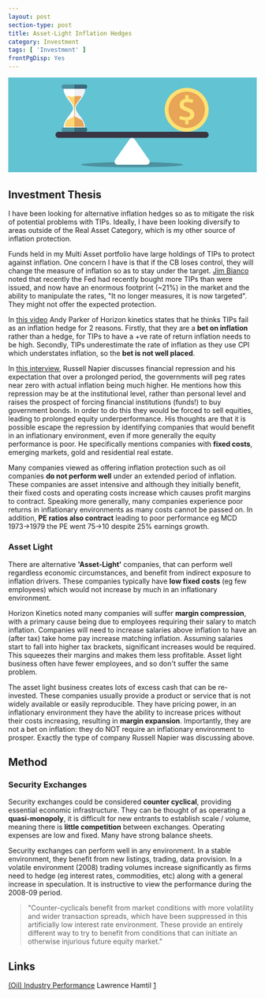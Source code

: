 ```yaml
---
layout: post
section-type: post
title: Asset-Light Inflation Hedges
category: Investment
tags: [ 'Investment' ]
frontPgDisp: Yes
---
```


<img style="border: 0;" src="/img/2021/20210306_Header.jpg" />


## Investment Thesis

I have been looking for alternative inflation hedges so as to mitigate the risk of potential problems with TIPs.  Ideally, I have 
been looking diversify to areas outside of the Real Asset Category, which is my other source of inflation protection.

Funds held in my Multi Asset portfolio have large holdings of TIPs to protect against inflation.  One concern I have is that if the 
CB loses control, they will change the measure of inflation so as to stay under the target.  [Jim Bianco](https://youtu.be/gZEh9Q3LzfY?t=840) 
noted that recently the Fed had recently bought more TIPs than were issued, and now have an enormous footprint (~21%) in the market and the 
ability to manipulate the rates, "It no longer measures, it is now targeted".  They might not offer the expected protection. 

In [this video](https://vimeo.com/535034640/5467084c46) Andy Parker of Horizon kinetics states that he thinks TIPs fail as an inflation hedge 
for 2 reasons. Firstly, that they are a **bet on inflation** rather than a hedge, for TIPs to have a +ve rate of return inflation needs to be high.
Secondly, TIPs underestimate the rate of inflation as they use CPI which understates inflation, so the **bet is not well placed**.

In [this interview](https://youtu.be/PmlORdi-8bU?t=2160), Russell Napier discusses financial repression and his expectation that over a prolonged 
period, the governments will peg rates near zero with actual inflation being much higher.  He mentions how this repression may be at the 
institutional level, rather than personal level and raises the prospect of forcing financial institutions (funds!) to buy government bonds.  In 
order to do this they would be forced to sell equities, leading to prolonged equity underperformance.  His thoughts are that it is possible 
escape the repression by identifying companies that would benefit in an inflationary environment, even if more generally the equity performance 
is poor.  He specifically mentions companies with **fixed costs**, emerging markets, gold and residential real estate.  

Many companies viewed as offering inflation protection such as oil companies **do not perform well** under an extended period of inflation. These 
companies are asset intensive and although they initially benefit, their fixed costs and operating costs increase which causes profit margins to 
contract.  Speaking more generally, many companies experience poor returns in inflationary environments as many costs cannot be passed on. In 
addition, **PE ratios also contract** leading to poor performance eg MCD 1973->1979 the PE went 75->10 despite 25% earnings growth.


### Asset Light
There are alternative **'Asset-Light'** companies, that can perform well regardless economic circumstances, and benefit from indirect exposure to inflation 
drivers.  These companies typically have **low fixed costs** (eg few employees) which would not increase by much in an inflationary environment.  

Horizon Kinetics noted many companies will suffer **margin compression**, with a primary cause being due to employees requiring their salary to match 
inflation.  Companies will need to increase salaries above inflation to have an (after tax) take home pay increase matching inflation.  Assuming 
salaries start to fall into higher tax brackets, significant increases would be required.  This squeezes their margins and makes them less profitable.  Asset 
light business often have fewer employees, and so don't suffer the same problem.

The asset light business creates lots of excess cash that can be re-invested.  These companies usually  provide a product or service that is not widely 
available or easily reproducible.  They have pricing power, in an inflationary environment they have the ability to increase prices without their 
costs increasing, resulting in **margin expansion**.  Importantly, they are not a bet on inflation: they do NOT require an inflationary environment 
to prosper.  Exactly the type of company Russell Napier was discussing above. 



## Method

### Security Exchanges


Security exchanges could be considered **counter cyclical**, providing essential economic infrastructure.  They can be thought of as operating a 
**quasi-monopoly**, it is difficult for new entrants to establish scale / volume, meaning there is **little competition** between exchanges. Operating 
expenses are low and fixed.  Many have strong balance sheets. 

Security exchanges can perform well in any environment.  In a stable environment, they benefit from new listings, trading, data provision.   In 
a volatile environment (2008) trading volumes increase significantly as firms need to hedge (eg interest rates, commodities, etc) along with a 
general increase in speculation.  It is instructive to view the performance during the 2008-09 period.

> "Counter-cyclicals benefit from market conditions with more volatility and wider transaction spreads, which have been suppressed in this 
> artificially low interest rate environment.  These provide an entirely different way to try to benefit from conditions that can initiate 
> an otherwise injurious future equity market."


<!--
### Tobacco

> "Tobacco, which proved itself the best performing sector in the deflationary bear market from 1929-32, turned
> out the be the best performing sector in the inflationary bear market of 1968-82.  Managements ability to adjust
> prices to maintain margins in the sector in differing inflationary environments seems almost unique.",  Russell Napier.

Rationale:
- Asset light, high return business.
- Wide Moat (advertising ban limits new entrants)
- Addictive product.
- Excise tax structure gives pricing power advantage (See below).
- Inflation results in PE contraction, effect less pronounced as already on depressed PEs
- Aligned with governments (tax generator)
- Best performing industry over last 100 years.
- ESG created opportunity as funds divest.
- Ability to pivot to cannabis (distribution networks etc already in place)
- In last inflationary period (70s) was one of best [performing sectors](https://www.nytimes.com/2004/03/28/business/investing-where-to-turn-when-inflation-roars-again.html).


> "Tobacco is the only Staples industry in which prices can consistently rise higher than inflation, and excise structures create a further advantage for 
> manufacturers in disguising the level of price increase they themselves take.  To the extent that some of the tax burden is specific (based on the number 
> of cigarettes per pack) rather than ad valorem (based on the selling price), manufacturers can obtain a bigger price increase of their own relative to 
> any given level of retail price increase.  That excise multiplier effect is very important when tax accounts for 60-80% of the retail price." Ash Park
-->










## Links

[(Oil) Industry Performance](http://www.philosophicaleconomics.com/2015/09/industry/)
Lawrence Hamtil [1](https://fortunefinancialadvisors.com/blog/tobacco-and-defense-as-inflation-shelters/)


